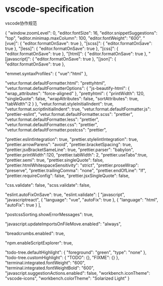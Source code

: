 # vscode-specification
vscode协作规范



{
  "window.zoomLevel": 0,
  "editor.fontSize": 16,
  "editor.snippetSuggestions": "top",
  "editor.minimap.maxColumn": 100,
  "editor.fontWeight": "600",
  "[vue]": {
    "editor.formatOnSave": true
  },
  "[scss]": {
    "editor.formatOnSave": true
  },
  "[less]": {
    "editor.formatOnSave": true
  },
  "[css]": {
    "editor.formatOnSave": true
  },
  "[html]": {
    "editor.formatOnSave": true
  },
  "[javascript]": {
    "editor.formatOnSave": true
  },
  "[json]": {
    "editor.formatOnSave": true
  },

  "emmet.syntaxProfiles": {
    "vue":"html"
  },
  
  "vetur.format.defaultFormatter.html": "prettyhtml",
  "vetur.format.defaultFormatterOptions": {
    "js-beautify-html": {
      "wrap_attributes": "force-aligned"
    },
    "prettyhtml": {
      "printWidth": 120,
      "singleQuote": false,
      "wrapAttributes": false,
      "sortAttributes": true,
      "tabWidth":2
    }
  },
  "vetur.format.styleInitialIndent": true,
  "vetur.format.scriptInitialIndent": true,
  "vetur.format.defaultFormatter.js": "prettier-eslint",
  "vetur.format.defaultFormatter.scss": "prettier",
  "vetur.format.defaultFormatter.less": "prettier",
  "vetur.format.defaultFormatter.css": "prettier",
  "vetur.format.defaultFormatter.postcss": "prettier",

  "prettier.eslintIntegration": true,
  "prettier.stylelintIntegration": true,
  "prettier.arrowParens": "avoid",
  "prettier.bracketSpacing": true,
  "prettier.jsxBracketSameLine": true,
  "prettier.parser": "babylon",
  "prettier.printWidth":120,
  "prettier.tabWidth": 2,
  "prettier.useTabs":true,
  "prettier.semi": true,
  "prettier.singleQuote": false,
  "prettier.htmlWhitespaceSensitivity": "strict",
  "prettier.proseWrap": "preserve",
  "prettier.trailingComma": "none",
  "prettier.endOfLine": "lf",
  "prettier.requireConfig": false,
  "prettier.jsxSingleQuote": false,

  "css.validate": false,
  "scss.validate": false,

  "eslint.autoFixOnSave": true,
  "eslint.validate": [
      "javascript",
      "javascriptreact",
      {
          "language": "vue",
          "autoFix": true
      },
      {
          "language": "html",
          "autoFix": true
      }
  ],

  "postcssSorting.showErrorMessages": true,

  "javascript.updateImportsOnFileMove.enabled": "always",
  
  "breadcrumbs.enabled": true,

  "npm.enableScriptExplorer": true,

  "todo-tree.defaultHighlight": {
    "foreground": "green",
    "type": "none"
  },
  "todo-tree.customHighlight": {
    "TODO": {},
    "FIXME": {}
  },
  "terminal.integrated.fontWeight": "600",
  "terminal.integrated.fontWeightBold": "600",
  "javascript.suggestionActions.enabled": false,
  "workbench.iconTheme": "vscode-icons",
  "workbench.colorTheme": "Solarized Light"
}
